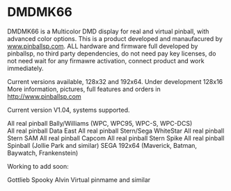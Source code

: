 # DMDMK66

DMDMK66 is a Multicolor DMD display for real and virtual pinball, with advanced color options. This is a product developed and manaufacured by www.pinballsp.com. ALL hardware and firmware full developed by pinballsp, no third party dependencies, do not need pay key licenses, do not need wait for any firmawre activation, connect product and work immediately.

Current versions available, 128x32 and 192x64. Under development 128x16
More information, pictures, full features and orders in http://www.pinballsp.com


Current version V1.04, systems supported.

All real pinball Bally/Williams (WPC, WPC95, WPC-S, WPC-DCS)<br>
All real pinball Data East
All real pinball Stern/Sega WhiteStar
All real pinball Stern SAM
All real pinball Capcom
All real pinball Stern Spike
All real pinball Spinball (Jollie Park and similar)
SEGA 192x64 (Maverick, Batman, Baywatch, Frankenstein)

Working to add soon:

Gottlieb
Spooky
Alvin
Virtual pinmame and similar
